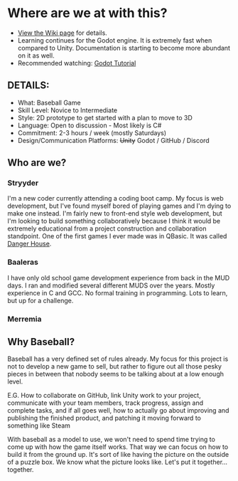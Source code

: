 # Where are we at with this?
- [View the Wiki page](https://github.com/knights-of-balmoral/2D-Baseball/wiki) for details.
- Learning continues for the Godot engine. It is extremely fast when compared to Unity. Documentation is starting to become more abundant on it as well.
- Recommended watching: [Godot Tutorial](https://www.youtube.com/watch?v=Mc13Z2gboEk&list=PLhqJJNjsQ7KF0o0ke_CA2QlqK8BxQNSFS)

## DETAILS:

- What: Baseball Game
- Skill Level: Novice to Intermediate
- Style: 2D prototype to get started with a plan to move to 3D
- Language: Open to discussion - Most likely is C#
- Commitment: 2-3 hours / week (mostly Saturdays)
- Design/Communication Platforms: <s>Unity</s> Godot / GitHub / Discord

## Who are we?

### Stryyder

I'm a new coder currently attending a coding boot camp. My focus is web development, but I've found myself bored of playing games and I'm dying to make one instead. I'm fairly new to front-end style web development, but I'm looking to build something collaboratively because I think it would be extremely educational from a project construction and collaboration standpoint. One of the first games I ever made was in QBasic. It was called [Danger House](https://github.com/Stryyder/Danger-House).

### Baaleras

I have only old school game development experience from back in the MUD days. I ran and modified several different MUDS over the years. Mostly experience in C and GCC. No formal training in programming. Lots to learn, but up for a challenge.

### Merremia

## Why Baseball?

Baseball has a very defined set of rules already. My focus for this project is not to develop a new game to sell, but rather to figure out all those pesky pieces in between that nobody seems to be talking about at a low enough level.

E.G. How to collaborate on GitHub, link Unity work to your project, communicate with your team members, track progress, assign and complete tasks, and if all goes well, how to actually go about improving and publishing the finished product, and patching it moving forward to something like Steam

With baseball as a model to use, we won't need to spend time trying to come up with how the game itself works. That way we can focus on how to build it from the ground up. It's sort of like having the picture on the outside of a puzzle box. We know what the picture looks like. Let's put it together... together.
